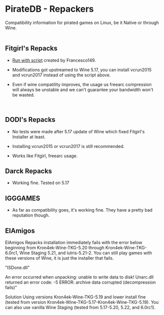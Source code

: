 # PirateDB - Repackers
Compatibility information for pirated games on Linux, be it Native or through Wine.
<br><br>

## Fitgirl's Repacks

- [Run with script](https://github.com/Francesco149/protonfit) created by Francesco149.

- Modifications got upstreamed to Wine 5.17, you can install vcrun2015 and vcrun2017 instead of using the script above.

- Even if wine compatility improves, the usage us freearc compression will always be unstable and we can't guarantee your bandwidth won't be wasted.
<br>

## DODI's Repacks

- No tests were made after 5.17 update of Wine which fixed Fitgirl's Installer at least.

- Installing vcrun2015 or vcrun2017 is still recommended.

- Works like Fitgirl, freearc usage.

## Darck Repacks

- Working fine. Tested on 5.17

## IGGGAMES

- As far as compatibility goes, it's working fine. They have a pretty bad reputation though.

## ElAmigos
ElAmigos Repacks installation immediately fails with the error below beginning from Kron4ek-Wine-TKG-5.20 through Kron4ek-Wine-TKG-6.0rc1, Wine Staging 5.21, and lutris-5.21-2. You can still play games with these versions of Wine, it is just the installer that fails.

"ISDone.dll"

An error occurred when unpacking: unable to write data to disk!
Unarc.dll returned an error code: -5
ERROR: archive data corrupted (decompression fails)"

Solution
Using versions Kron4ek-Wine-TKG-5.19 and lower install fine (tested from version Kron4ek-Wine-TKG-5.17-Kron4ek-Wine-TKG-5.19). You can also use vanilla Wine Staging (tested from 5.17-5.20, 5.22, and 6.0rc1).